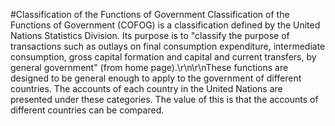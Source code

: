 #Classification of the Functions of Government
Classification of the Functions of Government (COFOG) is a classification defined by the United Nations Statistics Division. Its purpose is to \"classify the purpose of transactions such as outlays on final consumption expenditure, intermediate consumption, gross capital formation and capital and current transfers, by general government\" (from home page).\r\n\r\nThese functions are designed to be general enough to apply to the government of different countries. The accounts of each country in the United Nations are presented under these categories. The value of this is that the accounts of different countries can be compared.
